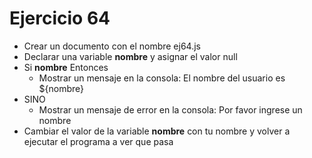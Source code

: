 # Ejercicio 64

* Crear un documento con el nombre ej64.js
* Declarar una variable **nombre** y asignar el valor null
* Si **nombre** Entonces
  * Mostrar un mensaje en la consola: El nombre del usuario es ${nombre}
* SINO
  * Mostrar un mensaje de error en la consola: Por favor ingrese un nombre
* Cambiar el valor de la variable **nombre** con tu nombre y volver a ejecutar el programa a ver que pasa